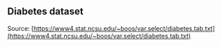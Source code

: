 ## Diabetes dataset
Source: [https://www4.stat.ncsu.edu/~boos/var.select/diabetes.tab.txt](https://www4.stat.ncsu.edu/~boos/var.select/diabetes.tab.txt)

